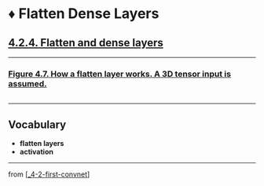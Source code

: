 # ♦️ Flatten Dense Layers

## [**4.2.4.** Flatten and dense layers](https://livebook.manning.com/book/deep-learning-with-javascript/chapter-4/60)

---

### [**Figure 4.7.** How a flatten layer works. A 3D tensor input is assumed.](https://livebook.manning.com/book/deep-learning-with-javascript/chapter-4/ch04fig07)

<img src="">

---

## **Vocabulary**

- **flatten layers**
- **activation**

---

from [[_4-2-first-convnet]]

[//begin]: # "Autogenerated link references for markdown compatibility"
[_4-2-first-convnet]: _4-2-first-convnet.md "♦️ First ConvNet"
[//end]: # "Autogenerated link references"
